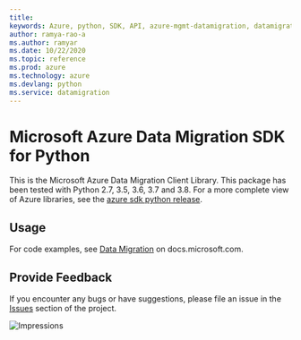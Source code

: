 ```yaml
---
title: 
keywords: Azure, python, SDK, API, azure-mgmt-datamigration, datamigration
author: ramya-rao-a
ms.author: ramyar
ms.date: 10/22/2020
ms.topic: reference
ms.prod: azure
ms.technology: azure
ms.devlang: python
ms.service: datamigration
---
```


# Microsoft Azure Data Migration SDK for Python

This is the Microsoft Azure Data Migration Client Library.
This package has been tested with Python 2.7, 3.5, 3.6, 3.7 and 3.8.
For a more complete view of Azure libraries, see the [azure sdk python release](https://aka.ms/azsdk/python/all).


## Usage

For code examples, see [Data Migration](https://docs.microsoft.com/python/api/overview/azure/)
on docs.microsoft.com.


## Provide Feedback

If you encounter any bugs or have suggestions, please file an issue in the
[Issues](https://github.com/Azure/azure-sdk-for-python/issues)
section of the project.


![Impressions](https://azure-sdk-impressions.azurewebsites.net/api/impressions/azure-sdk-for-python%2Fazure-mgmt-datamigration%2FREADME.png)


